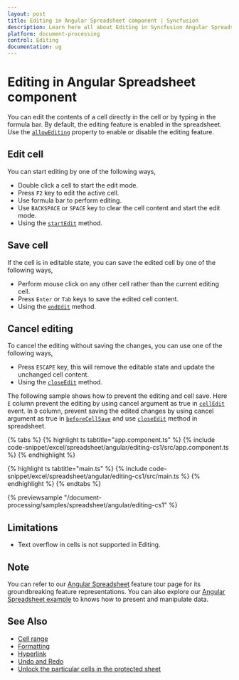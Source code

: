 ```yaml
---
layout: post
title: Editing in Angular Spreadsheet component | Syncfusion
description: Learn here all about Editing in Syncfusion Angular Spreadsheet component of Syncfusion Essential JS 2 and more.
platform: document-processing
control: Editing 
documentation: ug
---
```


# Editing in Angular Spreadsheet component

You can edit the contents of a cell directly in the cell or by typing in the formula bar. By default, the editing feature is enabled in the spreadsheet. Use the [`allowEditing`](https://ej2.syncfusion.com/angular/documentation/api/spreadsheet/#allowediting) property to enable or disable the editing feature.

## Edit cell

You can start editing by one of the following ways,

* Double click a cell to start the edit mode.
* Press `F2` key to edit the active cell.
* Use formula bar to perform editing.
* Use `BACKSPACE` or `SPACE` key to clear the cell content and start the edit mode.
* Using the [`startEdit`](https://ej2.syncfusion.com/angular/documentation/api/spreadsheet/#startedit) method.

## Save cell

If the cell is in editable state, you can save the edited cell by one of the following ways,

* Perform mouse click on any other cell rather than the current editing cell.
* Press `Enter` or `Tab` keys to save the edited cell content.
* Using the [`endEdit`](https://ej2.syncfusion.com/angular/documentation/api/spreadsheet/#endedit) method.

## Cancel editing

To cancel the editing without saving the changes, you can use one of the following ways,

* Press `ESCAPE` key, this will remove the editable state and update the unchanged cell content.
* Using the [`closeEdit`](https://ej2.syncfusion.com/angular/documentation/api/spreadsheet/#closeedit) method.

The following sample shows how to prevent the editing and cell save. Here `E` column prevent the editing by using cancel argument as true in [`cellEdit`](https://ej2.syncfusion.com/angular/documentation/api/spreadsheet/#celledit) event. In `D` column, prevent saving the edited changes by using cancel argument as true in [`beforeCellSave`](https://ej2.syncfusion.com/angular/documentation/api/spreadsheet/#beforecellsave) and use [`closeEdit`](https://ej2.syncfusion.com/angular/documentation/api/spreadsheet/#closeedit) method in spreadsheet.

{% tabs %}
{% highlight ts tabtitle="app.component.ts" %}
{% include code-snippet/excel/spreadsheet/angular/editing-cs1/src/app.component.ts %}
{% endhighlight %}

{% highlight ts tabtitle="main.ts" %}
{% include code-snippet/excel/spreadsheet/angular/editing-cs1/src/main.ts %}
{% endhighlight %}
{% endtabs %}
  
{% previewsample "/document-processing/samples/spreadsheet/angular/editing-cs1" %}

## Limitations

* Text overflow in cells is not supported in Editing.

## Note

You can refer to our [Angular Spreadsheet](https://www.syncfusion.com/spreadsheet-editor-sdk/angular-spreadsheet-editor) feature tour page for its groundbreaking feature representations. You can also explore our [Angular Spreadsheet example](https://document.syncfusion.com/demos/spreadsheet-editor/angular/#/material3/spreadsheet/default) to knows how to present and manipulate data.

## See Also

* [Cell range](./cell-range)
* [Formatting](./formatting)
* [Hyperlink](./link)
* [Undo and Redo](./undo-redo)
* [Unlock the particular cells in the protected sheet](./protect-sheet#unlock-the-particular-cells-in-the-protected-sheet)

